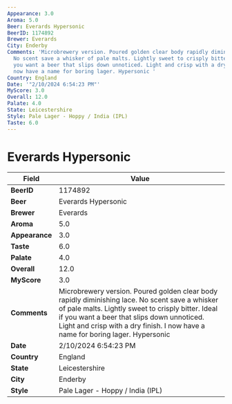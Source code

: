 ```yaml
---
Appearance: 3.0
Aroma: 5.0
Beer: Everards Hypersonic
BeerID: 1174892
Brewer: Everards
City: Enderby
Comments: 'Microbrewery version. Poured golden clear body rapidly diminishing lace.
  No scent save a whisker of pale malts. Lightly sweet to crisply bitter. Ideal if
  you want a beer that slips down unnoticed. Light and crisp with a dry finish. I
  now have a name for boring lager. Hypersonic '
Country: England
Date: '"2/10/2024 6:54:23 PM"'
MyScore: 3.0
Overall: 12.0
Palate: 4.0
State: Leicestershire
Style: Pale Lager - Hoppy / India (IPL)
Taste: 6.0
---
```


# Everards Hypersonic

| Field         | Value |
|---------------|-------|
| **BeerID** | 1174892 |
| **Beer** | Everards Hypersonic |
| **Brewer** | Everards |
| **Aroma** | 5.0 |
| **Appearance** | 3.0 |
| **Taste** | 6.0 |
| **Palate** | 4.0 |
| **Overall** | 12.0 |
| **MyScore** | 3.0 |
| **Comments** | Microbrewery version. Poured golden clear body rapidly diminishing lace. No scent save a whisker of pale malts. Lightly sweet to crisply bitter. Ideal if you want a beer that slips down unnoticed. Light and crisp with a dry finish. I now have a name for boring lager. Hypersonic  |
| **Date** | 2/10/2024 6:54:23 PM |
| **Country** | England |
| **State** | Leicestershire |
| **City** | Enderby |
| **Style** | Pale Lager - Hoppy / India (IPL) |
